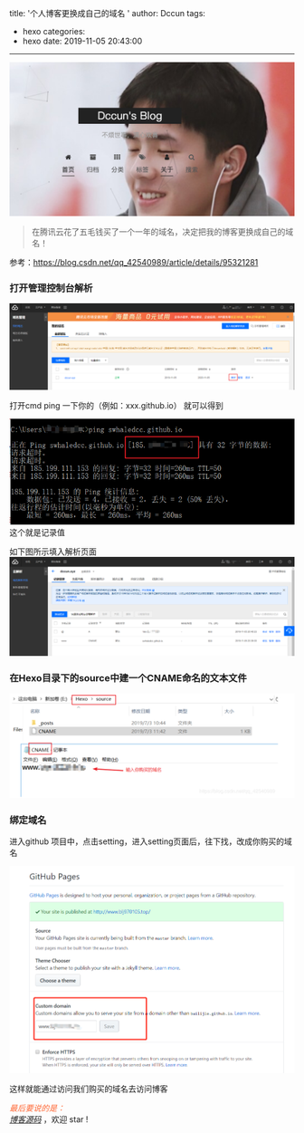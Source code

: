 title: '个人博客更换成自己的域名 '
author: Dccun
tags:
  - hexo
categories:
  - hexo
date: 2019-11-05 20:43:00
---
![upload successful](/images/pasted-129.png) 

>在腾讯云花了五毛钱买了一个一年的域名，决定把我的博客更换成自己的域名！

<!--more-->

参考：https://blog.csdn.net/qq_42540989/article/details/95321281

### 打开管理控制台解析
![upload successful](/images/pasted-36.png)

打开cmd  ping  一下你的（例如：xxx.github.io） 就可以得到

![upload successful](/images/pasted-39.png)
这个就是记录值

如下图所示填入解析页面
![upload successful](/images/pasted-38.png)

### 在Hexo目录下的source中建一个CNAME命名的文本文件

![upload successful](/images/pasted-40.png)

### 绑定域名
进入github 项目中，点击setting，进入setting页面后，往下找，改成你购买的域名

![upload successful](/images/pasted-41.png)

这样就能通过访问我们购买的域名去访问博客

<p id="div-border-top-blue">
<span style="color:#f63;"><i>最后要说的是：</i></span><br><a href="https://github.com/swhaleDCC/swhaleDCC.github.io"><i>博客源码</i></a> ，欢迎 star !</p>